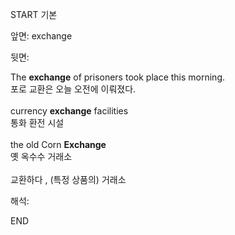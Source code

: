 START
기본

앞면:
exchange


뒷면:
<div>The <b>exchange</b> of prisoners took place this morning. </div>포로 교환은 오늘 오전에 이뤄졌다.<br><br><div>currency <b>exchange</b> facilities </div><div>통화 환전 시설</div><br><div>the old Corn <b>Exchange</b> </div><div>옛 옥수수 거래소</div><br>교환하다 , (특정 상품의) 거래소<br>


해석:

END